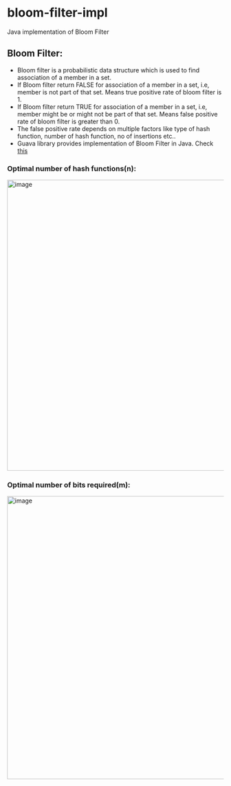 # bloom-filter-impl
Java implementation of Bloom Filter

## Bloom Filter:
- Bloom filter is a probabilistic data structure which is used to find association of a member in a set.
- If Bloom filter return FALSE for association of a member in a set, i.e, member is not part of that set. Means true positive rate of bloom filter is 1.
- If Bloom filter return TRUE for association of a member in a set, i.e, member might be or might not be part of that set. Means false positive rate of bloom filter is greater than 0.
- The false positive rate depends on multiple factors like type of hash function, number of hash function, no of insertions etc..
- Guava library provides implementation of Bloom Filter in Java. Check [this](https://www.baeldung.com/guava-bloom-filter#:~:text=A%20Bloom%20filter%20is%20a,is%20not%20in%20the%20set.)

### Optimal number of hash functions(n):
<img width="675" alt="image" src="https://github.com/sy117/bloom-filter-impl/assets/26311536/2ba17e96-b4cc-4b1c-967e-23fdbd93bf0f">


### Optimal number of bits required(m):
<img width="657" alt="image" src="https://github.com/sy117/bloom-filter-impl/assets/26311536/66807470-06aa-4fa8-ab8c-4d5011a679df">

  

